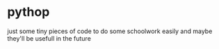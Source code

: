 # pythop
just some tiny pieces of code to do some schoolwork easily and maybe they'll be usefull in the future
